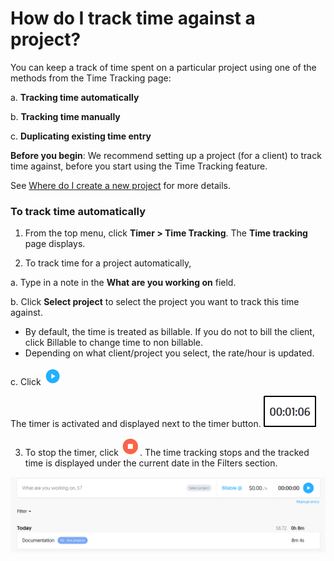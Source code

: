 # How do I track time against a project? 

You can keep a track of time spent on a particular project using one of the methods from the Time Tracking page:

a. **Tracking time automatically**

b. **Tracking time manually**

c. **Duplicating existing time entry**

**Before you begin**: We recommend setting up a project (for a client) to track time against, before you start using the Time Tracking feature.

See [Where do I create a new project](/projects/where-do-i-create-a-new-project.md) for more details.


### To track time automatically

1) From the top menu, click **Timer > Time Tracking**.
   The **Time tracking** page displays. 
   
2) To track time for a project automatically, 

a. Type in a note in the **What are you working on** field. 

b. Click **Select project** to select the project you want to track this time against. 
- By default, the time is treated as billable. If you do not to bill the client, click Billable to change time to non billable.
- Depending on what client/project you select, the rate/hour is updated. 

c. Click ![**Start Timer**.](/assets/Start_Timer_button.png)
   
   The timer is activated and displayed next to the timer button.
   ![](/assets/timer.png)

3) To stop the timer,  click ![](/assets/stoptimer.png).
   The time tracking stops and the tracked time is displayed under the current date in the Filters section.

![](/assets/Add_Time.png)
   
   

